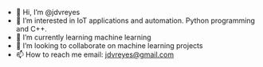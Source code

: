 - 👋 Hi, I’m @jdvreyes
- 👀 I’m interested in IoT applications and automation. Python programming and C++.
- 🌱 I’m currently learning machine learning
- 💞️ I’m looking to collaborate on machine learning projects
- 📫 How to reach me email: jdvreyes@gmail.com

<!---
jdvreyes/jdvreyes is a ✨ special ✨ repository because its `README.md` (this file) appears on your GitHub profile.
You can click the Preview link to take a look at your changes.
--->
